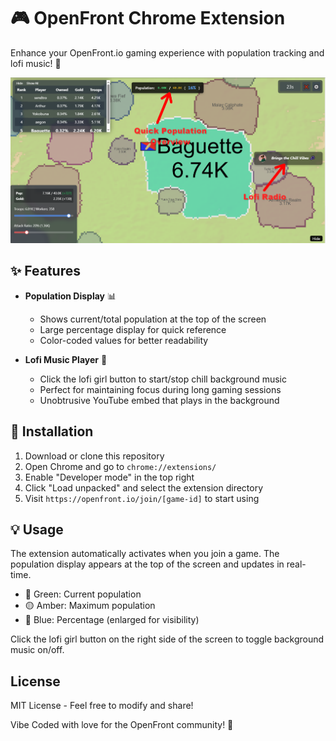 # 🎮 OpenFront Chrome Extension

Enhance your OpenFront.io gaming experience with population tracking and lofi music! 🚀

![Extension Demo](img/screenshots/demo.png)

## ✨ Features

- **Population Display** 📊
  - Shows current/total population at the top of the screen
  - Large percentage display for quick reference
  - Color-coded values for better readability

- **Lofi Music Player** 🎵
  - Click the lofi girl button to start/stop chill background music
  - Perfect for maintaining focus during long gaming sessions
  - Unobtrusive YouTube embed that plays in the background

## 🚀 Installation

1. Download or clone this repository
2. Open Chrome and go to `chrome://extensions/`
3. Enable "Developer mode" in the top right
4. Click "Load unpacked" and select the extension directory
5. Visit `https://openfront.io/join/[game-id]` to start using

## 💡 Usage

The extension automatically activates when you join a game. The population display appears at the top of the screen and updates in real-time.

- 💚 Green: Current population
- 🟡 Amber: Maximum population
- 🔵 Blue: Percentage (enlarged for visibility)

Click the lofi girl button on the right side of the screen to toggle background music on/off.


## License

MIT License - Feel free to modify and share!

Vibe Coded with love for the OpenFront community! 💖 
